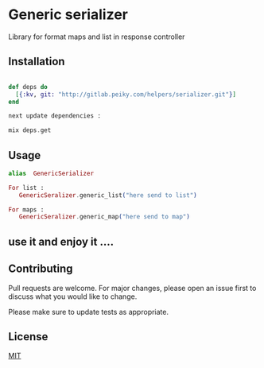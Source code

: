 # Generic serializer

Library for format maps and list in response controller

## Installation

```elixir

def deps do
  [{:kv, git: "http://gitlab.peiky.com/helpers/serializer.git"}]
end

next update dependencies :

mix deps.get
```

## Usage

```elixir
alias  GenericSerializer

For list :
   GenericSeralizer.generic_list("here send to list")

For maps :
   GenericSeralizer.generic_map("here send to map")
```

## use it and enjoy it ....

## Contributing
Pull requests are welcome. For major changes, please open an issue first to discuss what you would like to change.

Please make sure to update tests as appropriate.

## License
[MIT](https://choosealicense.com/licenses/mit/)
